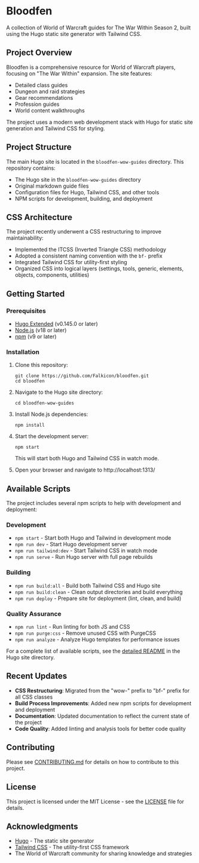 # Bloodfen

A collection of World of Warcraft guides for The War Within Season 2, built using the Hugo static site generator with Tailwind CSS.

## Project Overview

Bloodfen is a comprehensive resource for World of Warcraft players, focusing on "The War Within" expansion. The site features:

- Detailed class guides
- Dungeon and raid strategies
- Gear recommendations
- Profession guides
- World content walkthroughs

The project uses a modern web development stack with Hugo for static site generation and Tailwind CSS for styling.

## Project Structure

The main Hugo site is located in the `bloodfen-wow-guides` directory. This repository contains:

- The Hugo site in the `bloodfen-wow-guides` directory
- Original markdown guide files
- Configuration files for Hugo, Tailwind CSS, and other tools
- NPM scripts for development, building, and deployment

## CSS Architecture

The project recently underwent a CSS restructuring to improve maintainability:

- Implemented the ITCSS (Inverted Triangle CSS) methodology
- Adopted a consistent naming convention with the `bf-` prefix
- Integrated Tailwind CSS for utility-first styling
- Organized CSS into logical layers (settings, tools, generic, elements, objects, components, utilities)

## Getting Started

### Prerequisites

- [Hugo Extended](https://gohugoio.github.io/hugo-installer/) (v0.145.0 or later)
- [Node.js](https://nodejs.org/) (v18 or later)
- [npm](https://www.npmjs.com/) (v9 or later)

### Installation

1. Clone this repository:
   ```
   git clone https://github.com/Falkicon/bloodfen.git
   cd bloodfen
   ```

2. Navigate to the Hugo site directory:
   ```
   cd bloodfen-wow-guides
   ```

3. Install Node.js dependencies:
   ```
   npm install
   ```

4. Start the development server:
   ```
   npm start
   ```
   This will start both Hugo and Tailwind CSS in watch mode.

5. Open your browser and navigate to http://localhost:1313/

## Available Scripts

The project includes several npm scripts to help with development and deployment:

### Development
- `npm start` - Start both Hugo and Tailwind in development mode
- `npm run dev` - Start Hugo development server
- `npm run tailwind:dev` - Start Tailwind CSS in watch mode
- `npm run serve` - Run Hugo server with full page rebuilds

### Building
- `npm run build:all` - Build both Tailwind CSS and Hugo site
- `npm run build:clean` - Clean output directories and build everything
- `npm run deploy` - Prepare site for deployment (lint, clean, and build)

### Quality Assurance
- `npm run lint` - Run linting for both JS and CSS
- `npm run purge:css` - Remove unused CSS with PurgeCSS
- `npm run analyze` - Analyze Hugo templates for performance issues

For a complete list of available scripts, see the [detailed README](bloodfen-wow-guides/README.md) in the Hugo site directory.

## Recent Updates

- **CSS Restructuring**: Migrated from the "wow-" prefix to "bf-" prefix for all CSS classes
- **Build Process Improvements**: Added new npm scripts for development and deployment
- **Documentation**: Updated documentation to reflect the current state of the project
- **Code Quality**: Added linting and analysis tools for better code quality

## Contributing

Please see [CONTRIBUTING.md](bloodfen-wow-guides/CONTRIBUTING.md) for details on how to contribute to this project.

## License

This project is licensed under the MIT License - see the [LICENSE](LICENSE) file for details.

## Acknowledgments

- [Hugo](https://gohugo.io/) - The static site generator
- [Tailwind CSS](https://tailwindcss.com/) - The utility-first CSS framework
- The World of Warcraft community for sharing knowledge and strategies